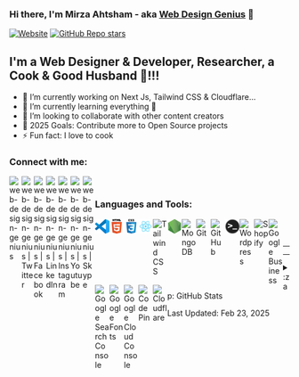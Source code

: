 ### Hi there, I'm Mirza Ahtsham - aka [Web Design Genius][website] 👋

[![Website](https://img.shields.io/website?label=ahtsham.me&style=for-the-badge&url=https%3A%2F%2Fportfolio-b7s.pages.dev)](https://portfolio-b7s.pages.dev)
[![GitHub Repo stars](https://img.shields.io/github/stars/mirzaahtsham?style=social)](https://github.com/mirzaahtsham)
## I'm a Web Designer & Developer, Researcher, a Cook & Good Husband 🤣!!!

- 🔭 I’m currently working on Next Js, Tailwind CSS & Cloudflare...
- 🌱 I’m currently learning everything 🤣
- 👯 I’m looking to collaborate with other content creators
- 🥅 2025 Goals: Contribute more to Open Source projects
- ⚡ Fun fact: I love to cook

### Connect with me:

[<img align="left" alt="web-design-genius" width="22px" src="https://img.icons8.com/?size=100&id=PfmQUI56Ji0D&format=png&color=000000" />][website]
[<img align="left" alt="web-design-genius | Twitter" width="22px" src="https://img.icons8.com/?size=100&id=zXhRTdxWEKE5&format=png&color=000000" />][twitter]
[<img align="left" alt="web-design-genius | Facebook" width="22px" src="https://img.icons8.com/?size=100&id=CtrV2SV33rD9&format=png&color=000000" />][facebook]
[<img align="left" alt="web-design-genius | LinkedIn" width="22px" src="https://img.icons8.com/?size=100&id=kFJzAZryEscq&format=png&color=000000" />][linkedin]
[<img align="left" alt="web-design-genius | Instagram" width="22px" src="https://img.icons8.com/?size=100&id=ZRiAFreol5mE&format=png&color=000000" />][instagram]
[<img align="left" alt="web-design-genius | Youtube" width="22px" src="https://img.icons8.com/?size=100&id=19318&format=png&color=000000" />][youtube]
[<img align="left" alt="web-design-genius | Skype" width="22px" src="https://img.icons8.com/?size=100&id=63204&format=png&color=000000" />][skype]

<br />

### Languages and Tools:

<img align="left" alt="Visual Studio Code" width="26px" src="https://raw.githubusercontent.com/github/explore/80688e429a7d4ef2fca1e82350fe8e3517d3494d/topics/visual-studio-code/visual-studio-code.png" />
<img align="left" alt="HTML5" width="26px" src="https://raw.githubusercontent.com/github/explore/80688e429a7d4ef2fca1e82350fe8e3517d3494d/topics/html/html.png" />
<img align="left" alt="CSS3" width="26px" src="https://raw.githubusercontent.com/github/explore/80688e429a7d4ef2fca1e82350fe8e3517d3494d/topics/css/css.png" />
<img align="left" alt="React" width="26px" src="https://raw.githubusercontent.com/github/explore/80688e429a7d4ef2fca1e82350fe8e3517d3494d/topics/react/react.png" />
<img align="left" alt="Tailwind CSS" width="26px" src="https://img.icons8.com/?size=100&id=x7XMNGh2vdqA&format=png&color=000000" />
<img align="left" alt="Node.js" width="26px" src="https://raw.githubusercontent.com/github/explore/80688e429a7d4ef2fca1e82350fe8e3517d3494d/topics/nodejs/nodejs.png" />
<img align="left" alt="MongoDB" width="26px" src="https://img.icons8.com/?size=100&id=74402&format=png&color=000000" />
<img align="left" alt="Git" width="26px" src="https://img.icons8.com/?size=100&id=en2FZIAZdquE&format=png&color=000000" />
<img align="left" alt="GitHub" width="26px" src="https://img.icons8.com/?size=100&id=efFfwotdkiU5&format=png&color=000000" />
<img align="left" alt="Terminal" width="26px" src="https://raw.githubusercontent.com/github/explore/80688e429a7d4ef2fca1e82350fe8e3517d3494d/topics/terminal/terminal.png" />
<img align="left" alt="Wordpress" width="26px" src="https://img.icons8.com/?size=100&id=aMLZmDlq6SvC&format=png&color=000000" />
<img align="left" alt="Shopify" width="26px" src="https://img.icons8.com/?size=100&id=uSHYbs6PJfMT&format=png&color=000000" />
<img align="left" alt="Google Business" width="26px" src="https://img.icons8.com/?size=100&id=4y5FyfJdxJ3h&format=png&color=000000" />
<img align="left" alt="Google Search Console" width="26px" src="https://img.icons8.com/?size=100&id=30844&format=png&color=000000" />
<img align="left" alt="Google Fonts" width="26px" src="https://img.icons8.com/?size=100&id=uY6QHPV8g5bd&format=png&color=000000" />
<img align="left" alt="Google Cloud Console" width="26px" src="https://img.icons8.com/?size=100&id=20774&format=png&color=000000" />
<img align="left" alt="Code Pin" width="26px" src="https://img.icons8.com/?size=100&id=20795&format=png&color=000000" />
<img align="left" alt="Cloudflare" width="26px" src="https://registry.npmmirror.com/@lobehub/icons-static-png/1.24.0/files/dark/cloudflare-color.png" />

<br />
<br />

---

<!-- ### 📕 Latest Blog Posts

BLOG-POST-LIST:START
- [Analyzing the word "Programming"](https://mudassirmirza.blogspot.com/2019/06/analyzing-word-programming_14.html)
- [Cryptocurrency! Which one is the best to invest?](https://mudassirmirza.blogspot.com/2019/06/in-21st-century-humanlife-is-altered.html)
- [Should all students be required to take a course in Computer Science?](https://mudassirmirza.blogspot.com/2019/06/should-all-students-be-required-to-take.html)
BLOG-POST-LIST:END

➡️ [more blog posts...](https://mudassirmirza.blogspot.com/) -->

---

<details>
  <summary>:zap: GitHub Stats</summary>

  ![mirzaahtsham's Top Languages](https://github-readme-stats.vercel.app/api/top-langs/?username=mirzaahtsham&theme=vue-dark&show_icons=true&hide_border=false&layout=compact)

</details>

<!--
**mirzaahtsham/mirzaahtsham** is a ✨ _special_ ✨ repository because its `README.md` (this file) appears on your GitHub profile.

Here are some ideas to get you started:

- 🔭 I’m currently working on ...
- 🌱 I’m currently learning ...
- 👯 I’m looking to collaborate on ...
- 🤔 I’m looking for help with ...
- 💬 Ask me about ...
- 📫 How to reach me: ...
- 😄 Pronouns: ...
- ⚡ Fun fact: ...
-->

Last Updated: Feb 23, 2025

[website]: https://ahtsham.me
[twitter]: https://twitter.com/websdesignwala/
[facebook]: https://facebook.com/websitesdesignwala/
[instagram]: https://instagram.com/websdesignwala/
[youtube]: https://www.youtube.com/channel/UCECmARzL9NsJiDpe01t6PWw??sub_confirmation=1
[linkedin]: https://www.linkedin.com/in/mirzaahtsham/
[skype]: https://join.skype.com/invite/jeVUxggjiQxz
